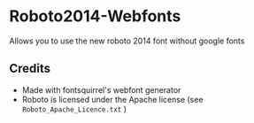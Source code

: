 # Roboto2014-Webfonts
Allows you to use the new roboto 2014 font without google fonts  

## Credits

* Made with fontsquirrel's webfont generator
* Roboto is licensed under the Apache license (see `Roboto_Apache_Licence.txt` )


